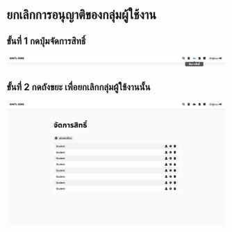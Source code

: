 # ยกเลิกการอนุญาติของกลุ่มผู้ใช้งาน

## ขั้นที่ 1 กดปุ่มจัดการสิทธิ์
![](../../img/navigation-bar/permission-button.png)

## ขั้นที่ 2 กดถังขยะ เพื่อยกเลิกกลุ่มผู้ใช้งานนั้น
![](../../img/manage-role-permission/overall.png)

